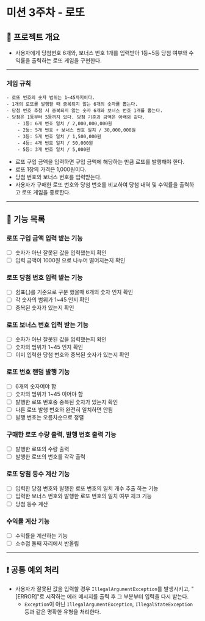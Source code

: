 # 미션 3주차 - 로또

## 📖 프로젝트 개요
- 사용자에게 당첨번호 6개와, 보너스 번호 1개를 입력받아 1등~5등 당첨 여부와 수익률을 출력하는 로또 게임을 구현한다.

---

### 게임 규칙
```
- 로또 번호의 숫자 범위는 1~45까지이다.
- 1개의 로또를 발행할 때 중복되지 않는 6개의 숫자를 뽑는다.
- 당첨 번호 추첨 시 중복되지 않는 숫자 6개와 보너스 번호 1개를 뽑는다.
- 당첨은 1등부터 5등까지 있다. 당첨 기준과 금액은 아래와 같다.
    - 1등: 6개 번호 일치 / 2,000,000,000원
    - 2등: 5개 번호 + 보너스 번호 일치 / 30,000,000원
    - 3등: 5개 번호 일치 / 1,500,000원
    - 4등: 4개 번호 일치 / 50,000원
    - 5등: 3개 번호 일치 / 5,000원
```
- 로또 구입 금액을 입력하면 구입 금액에 해당하는 만큼 로또를 발행해야 한다.
- 로또 1장의 가격은 1,000원이다.
- 당첨 번호와 보너스 번호를 입력받는다.
- 사용자가 구매한 로또 번호와 당첨 번호를 비교하여 당첨 내역 및 수익률을 출력하고 로또 게임을 종료한다.

___

## 🔎 기능 목록

### 로또 구입 금액 입력 받는 기능
  - [ ] 숫자가 아닌 잘못된 값을 입력했는지 확인
  - [ ] 입력 금액이 1000원 으로 나누어 떨어지는지 확인

### 로또 당첨 번호 입력 받는 기능
  - [ ] 쉼표(,)를 기준으로 구분 했을때 6개의 숫자 인지 확인
  - [ ] 각 숫자의 범위가 1~45 인지 확인
  - [ ] 중복된 숫자가 있는지 확인

### 로또 보너스 번호 입력 받는 기능
  - [ ] 숫자가 아닌 잘못된 값을 입력했는지 확인
  - [ ] 숫자의 범위가 1~45 인지 확인
  - [ ] 이미 입력한 당첨 번호와 중복된 숫자가 있는지 확인

### 로또 번호 랜덤 발행 기능
  - [ ] 6개의 숫자여야 함
  - [ ] 숫자의 범위가 1~45 이어야 함
  - [ ] 발행한 로또 번호중 중복된 숫자가 있는지 확인
  - [ ] 다른 로또 발행 번호와 완전히 일치하면 안됨
  - [ ] 발행 번호는 오름차순으로 정렬

### 구매한 로또 수량 출력, 발행 번호 출력 기능
  - [ ] 발행한 로또의 수량 출력
  - [ ] 발행한 로또의 번호를 각각 출력

### 로또 당첨 등수 계산 기능
  - [ ] 입력한 당첨 번호와 발행한 로또 번호의 일치 개수 추출 하는 기능
  - [ ] 입력한 보너스 번호와 발행한 로또 번호의 일치 여부 체크 기능
  - [ ] 당첨 등수 계산

### 수익률 계산 기능
  - [ ] 수익률을 계산하는 기능
  - [ ] 소수점 둘째 자리에서 반올림

---

## ❗ 공통 예외 처리
- 사용자가 잘못된 값을 입력할 경우 `IllegalArgumentException`를 발생시키고, "[ERROR]"로 시작하는 에러 메시지를 출력 후 그 부분부터 입력을 다시 받는다.
    - `Exception`이 아닌 `IllegalArgumentException`, `IllegalStateException` 등과 같은 명확한 유형을 처리한다.
